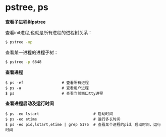 # pstree, ps

**查看子进程树pstree**

查看init进程,也就是所有进程的进程树关系：

```bash
$ pstree -up
```

查看某一进程的进程子树：

```bash
$ pstree -p 6648
```

**查看进程**

```text
$ ps -ef                 # 查看所有进程
$ ps -a                  # 查看用户进程
$ ps                     # 查看当前窗口tty进程
```

**查看进程启动及运行时间**

```text
$ ps -eo lstart                        # 启动时间
$ ps -eo etime                         # 运行多长时间
$ ps -eo pid,lstart,etime | grep 5176  # 查看某个进程的pid，启动时间，运行时间
```

